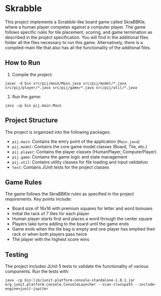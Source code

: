 # Skrabble

This project implements a Scrabble-like board game called SkraBBKle, where a human player competes against a computer player. The game follows specific rules for tile placement, scoring, and game termination as described in the project specification. You will find in the additional files folder all the files necessary to run this game. Alternatively, there is a compiled-main file that also has all the functionality of the additonal files.

## How to Run

1. Compile the project:
```
javac -d bin src/pij/main/Main.java src/pij/model/*.java src/pij/player/*.java src/pij/game/*.java src/pij/util/*.java
```

2. Run the game:
```
java -cp bin pij.main.Main
```

## Project Structure

The project is organized into the following packages:

- `pij.main`: Contains the entry point of the application (`Main.java`)
- `pij.model`: Contains the core game model classes (Board, Tile, etc.)
- `pij.player`: Contains the player classes (HumanPlayer, ComputerPlayer)
- `pij.game`: Contains the game logic and state management
- `pij.util`: Contains utility classes for file loading and input validation
- `test`: Contains JUnit tests for the project classes

## Game Rules

The game follows the SkraBBKle rules as specified in the project requirements. Key points include:

- Board size of 16x16 with premium squares for letter and word bonuses
- Initial tile rack of 7 tiles for each player
- Human player starts first and places a word through the center square
- Players take turns adding to the board until the game ends
- Game ends when the tile bag is empty and one player has emptied their rack or when both players pass twice
- The player with the highest score wins

## Testing

The project includes JUnit 5 tests to validate the functionality of various components. Run the tests with:

```
java -cp bin:lib/junit-platform-console-standalone-1.8.1.jar org.junit.platform.console.ConsoleLauncher --scan-classpath --include-engine=junit-jupiter
```
